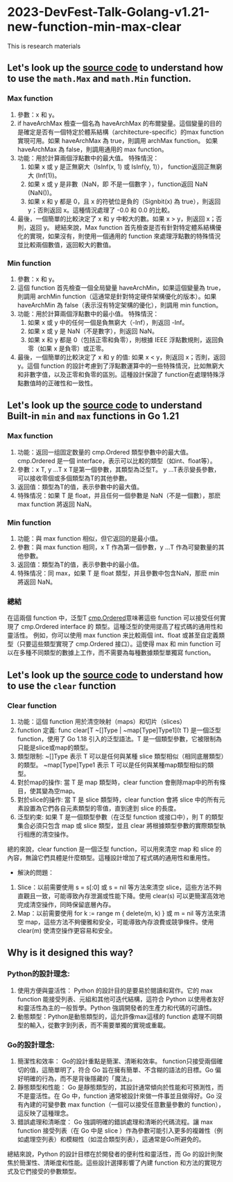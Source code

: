 # 2023-DevFest-Talk-Golang-v1.21-new-function-min-max-clear

This is research materials

## Let's look up the [source code](https://cs.opensource.google/go/go/+/refs/tags/go1.21.4:src/math/dim.go;l=40) to understand how to use the `math.Max` and `math.Min` function.

### Max function

1. 參數：x 和 y。
2. if haveArchMax 檢查一個名為 haveArchMax 的布爾變量。這個變量的目的是確定是否有一個特定於體系結構（architecture-specific）的max function實現可用。如果 haveArchMax 為 true，則調用 archMax function。
如果 haveArchMax 為 false，則調用通用的 max function。
3. 功能：用於計算兩個浮點數中的最大值。
特殊情況：
    1. 如果 x 或 y 是正無窮大（IsInf(x, 1) 或 IsInf(y, 1)）， function返回正無窮大 (Inf(1))。
    2. 如果 x 或 y 是非數（NaN，即 不是一個數字 ），function返回 NaN (NaN())。
    3. 如果 x 和 y 都是 0，且 x 的符號位是負的（Signbit(x) 為 true），則返回 y；否則返回 x。這種情況處理了 -0.0 和 0.0 的比較。
4. 最後，一個簡單的比較決定了 x 和 y 中較大的數。如果 x > y，則返回 x；否則，返回 y。
總結來說，Max function 首先檢查是否有針對特定體系結構優化的實現，如果沒有，則使用一個通用的 function 來處理浮點數的特殊情況並比較兩個數值，返回較大的數值。


### Min function


1. 參數：x 和 y。
2. 這個 function 首先檢查一個全局變量 haveArchMin，如果這個變量為 true，則調用 archMin  function（這通常是針對特定硬件架構優化的版本）。如果 haveArchMin 為 false（表示沒有特定架構的優化），則調用 min function。
3. 功能：用於計算兩個浮點數中的最小值。
特殊情況：
    1. 如果 x 或 y 中的任何一個是負無窮大（-Inf），則返回 -Inf。
    2. 如果 x 或 y 是 NaN（不是數字），則返回 NaN。
    3. 如果 x 和 y 都是 0（包括正零和負零），則根據 IEEE 浮點數規則，返回負零（如果 x 是負零）或正零。
4.  最後，一個簡單的比較決定了 x 和 y 的值: 如果 x < y，則返回 x；否則，返回 y。這個 function 的設計考慮到了浮點數運算中的一些特殊情況，比如無窮大和非數字值，以及正零和負零的區別。這種設計保證了 function在處理特殊浮點數值時的正確性和一致性。

## Let's look up the [source code](https://cs.opensource.google/go/go/+/refs/tags/go1.21.4:src/builtin/builtin.go;l=215) to understand Built-in `min` and `max` functions in Go 1.21 

### Max function

1. 功能：返回一组固定数量的 cmp.Ordered 類型參數中的最大值。cmp.Ordered 是一個 interface，表示可以比較的類型（如int、float等）。
2. 參數：x T, y ...T
    x T是第一個參數，其類型為泛型T。
    y ...T表示變長參數，可以接收零個或多個類型為T的其他參數。
3. 返回值：類型為T的值，表示參數中的最大值。
4. 特殊情况：如果 T 是 float，并且任何一個參數是 NaN（不是一個數），那麽 max function 將返回 NaN。

### Min function

1. 功能：與 max function 相似，但它返回的是最小值。
2. 參數：與 max function 相同，x T 作為第一個參數，y ...T 作為可變數量的其他參數。
3. 返回值：類型為T的值，表示參數中的最小值。
4. 特殊情况：同 max，如果 T 是 float 類型，并且參數中包含NaN，那麽 min 將返回 NaN。

### 總結

在這兩個 function 中，泛型T [cmp.Ordered](https://cs.opensource.google/go/go/+/refs/tags/go1.21.4:src/cmp/cmp.go;l=18)意味著這些 function 可以接受任何實現了 cmp.Ordered interface 的 類型。這種泛型的使用提高了程式碼的通用性和靈活性。
例如，你可以使用 max function 来比較兩個 int、float 或甚至自定義類型（只要這些類型實現了 cmp.Ordered 接口）。這使得 max 和 min function 可以在多種不同類型的數據上工作，而不需要為每種數據類型單獨寫 function。

## Let's look up the [source code](https://cs.opensource.google/go/go/+/refs/tags/go1.21.4:src/builtin/builtin.go;l=251) to understand how to use the `clear` function

### Clear function


1. 功能：這個 function 用於清空映射（maps）和切片（slices）
2. function 定義: func clear[T ~[]Type | ~map[Type]Type1](t T) 是一個泛型 function，使用了 Go 1.18 引入的泛型語法。T 是一個類型參數，它被限制為只能是slice或map的類型。
3. 類型限制:
    ~[]Type 表示 T 可以是任何與某種 slice 類型相似（相同底層類型）的類型。
    ~map[Type]Type1 表示 T 可以是任何與某種map類型相似的類型。
4. 對於map的操作:
    當 T 是 map 類型時，clear function 會刪除map中的所有條目，使其變為空map。
5. 對於slice的操作:
    當 T 是 slice 類型時，clear function 會將 slice 中的所有元素設置為它們各自元素類型的零值，直到達到 slice 的長度。
6. 泛型約束:
    如果 T 是一個類型參數（在泛型 function 或接口中），則 T 的類型集合必須只包含 map 或 slice 類型，並且 clear 將根據類型參數的實際類型執行相應的清空操作。

總的來說，clear function 是一個泛型 function，可以用來清空 map 和 slice 的內容，無論它們具體是什麼類型。這種設計增加了程式碼的通用性和重用性。

- 解決的問題：

1. Slice：以前需要使用 s = s[:0] 或 s = nil 等方法來清空 slice，這些方法不夠直觀且一致，可能導致內存泄漏或性能下降。使用 clear(s) 可以更簡潔高效地完成清空操作，同時保留底層內存。
2. Map：以前需要使用 for k := range m { delete(m, k) } 或 m = nil 等方法來清空 map，這些方法不夠優雅和安全，可能導致內存浪費或競爭條件。使用 clear(m) 使清空操作更容易和安全。

## Why is it designed this way?

### Python的設計理念:

1. 使用方便與靈活性： Python 的設計目的是要易於閱讀和寫作。它的 max function 能接受列表、元組和其他可迭代結構，這符合 Python 以使用者友好和靈活性為主的一般哲學。Python 強調開發者的生產力和代碼的可讀性。
2. 動態類型：Python是動態類型的，這允許像max這樣的 function 處理不同類型的輸入，從數字到列表，而不需要單獨的實現或重載。

### Go的設計理念:

1. 簡潔性和效率： Go的設計重點是簡潔、清晰和效率。 function只接受兩個確切的值，這簡單明了，符合 Go 旨在擁有簡單、不含糊的語法的目標。Go 偏好明確的行為，而不是背後隱藏的「魔法」。
2. 靜態類型和性能： Go 是靜態類型的，其設計通常傾向於性能和可預測性，而不是靈活性。在 Go 中，function 通常被設計來做一件事並且做得好。Go 沒有內建的可變參數 max function（一個可以接受任意數量參數的 function），這反映了這種理念。
3. 錯誤處理和清晰度： Go 強調明確的錯誤處理和清晰的代碼流程。讓 max function 接受列表（在 Go 中是 slice ）作為參數可能引入更多的複雜性（例如處理空列表）和模糊性（如混合類型列表），這通常是Go所避免的。

總結來說，Python 的設計目標在於開發者的便利性和靈活性，而 Go 的設計則聚焦於簡潔性、清晰度和性能。這些設計選擇影響了內建 function 和方法的實現方式及它們接受的參數類型。

